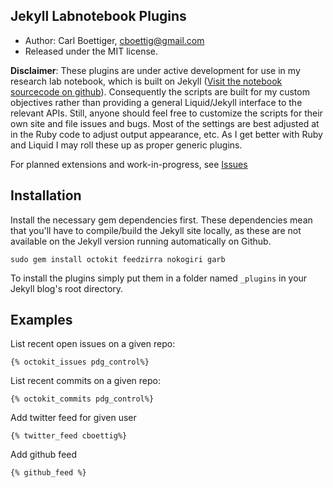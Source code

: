 ## Jekyll Labnotebook Plugins

* Author: Carl Boettiger, <cboettig@gmail.com>
* Released under the MIT license.

**Disclaimer**: These plugins are under active development for use
in my research lab notebook, which is built on Jekyll ([Visit the
notebook sourcecode on github](https://github.com/cboettig/labnotebook)).
Consequently the scripts are built for my custom objectives rather than
providing a general Liquid/Jekyll interface to the relevant APIs.  Still,
anyone should feel free to customize the scripts for their own site and
file issues and bugs.  Most of the settings are best adjusted at in the
Ruby code to adjust output appearance, etc.  As I get better with Ruby
and Liquid I may roll these up as proper generic plugins.


For planned extensions and work-in-progress, see [Issues](https://github.com/cboettig/labnotebook/issues)

## Installation

Install the necessary gem dependencies first.  These dependencies mean that you'll have to compile/build the Jekyll site locally, as these are not available on the Jekyll version running automatically on Github.

    sudo gem install octokit feedzirra nokogiri garb 

To install the plugins simply put them in a folder named `_plugins` in your
Jekyll blog's root directory.  

## Examples

List recent open issues on a given repo:

    {% octokit_issues pdg_control%}

List recent commits on a given repo:

    {% octokit_commits pdg_control%}

Add twitter feed for given user

    {% twitter_feed cboettig%} 

Add github feed

    {% github_feed %}




